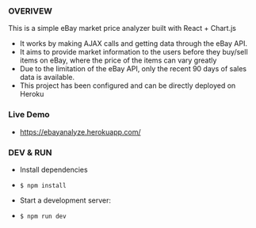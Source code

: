 ### OVERIVEW
This is a simple eBay market price analyzer built with React + Chart.js
* It works by making AJAX calls and getting data through the eBay API.
* It aims to provide market information to the users before they buy/sell items on eBay, where the price of the items can vary greatly
* Due to the limitation of the eBay API, only the recent 90 days of sales data is available.
* This project has been configured and can be directly deployed on Heroku

### Live Demo
* https://ebayanalyze.herokuapp.com/

### DEV & RUN
* Install dependencies
* `$ npm install`

* Start a development server:
* `$ npm run dev`
